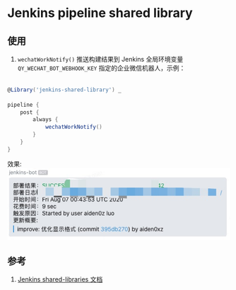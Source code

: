 # Jenkins pipeline shared library

## 使用

1. `wechatWorkNotify()` 推送构建结果到 Jenkins 全局环境变量 `QY_WECHAT_BOT_WEBHOOK_KEY` 指定的企业微信机器人，示例：

```groovy

@Library('jenkins-shared-library') _

pipeline {
    post {
        always {
            wechatWorkNotify()
        }
    }
}
```

效果: ![jenkins-wechatwork-notify-sample](./assets/jenkins-wechatwork-notify-sample.png
)

## 参考

1. [Jenkins shared-libraries 文档](https://www.jenkins.io/doc/book/pipeline/shared-libraries/)
